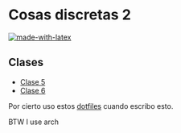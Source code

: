 # Cosas discretas 2
[![made-with-latex](https://img.shields.io/badge/Made%20with-LaTeX-1f425f.svg)](https://www.latex-project.org/)

## Clases
* [Clase 5](./clase5)
* [Clase 6](./clase6)

Por cierto uso estos [dotfiles](https://github.com/otreblan/dotfiles) cuando escribo esto.

BTW I use arch
